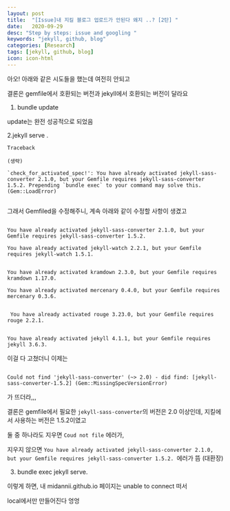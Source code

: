 ```yaml
---
layout: post
title:  "[Issue]내 지킬 블로그 업로드가 안된다 왜지 ..? [2탄] "
date:   2020-09-29
desc: "Step by steps: issue and googling "
keywords: "jekyll, github, blog"
categories: [Research]
tags: [jekyll, github, blog]
icon: icon-html
---
```



아오! 아래와 같은 시도들을 했는데 여전히 안되고

결론은 gemfile에서 호환되는 버전과 jekyll에서 호환되는 버전이 달라요



1. bundle update

update는 완전 성공적으로 되었음




2.jekyll serve .  


```
Traceback

(생략)

`check_for_activated_spec!': You have already activated jekyll-sass-converter 2.1.0, but your Gemfile requires jekyll-sass-converter 1.5.2. Prepending `bundle exec` to your command may solve this. (Gem::LoadError)


```

그래서 Gemfiled을 수정해주니, 계속 아래와 같이 수정할 사항이 생겼고


```

You have already activated jekyll-sass-converter 2.1.0, but your Gemfile requires jekyll-sass-converter 1.5.2.

You have already activated jekyll-watch 2.2.1, but your Gemfile requires jekyll-watch 1.5.1.


You have already activated kramdown 2.3.0, but your Gemfile requires kramdown 1.17.0.

You have already activated mercenary 0.4.0, but your Gemfile requires mercenary 0.3.6.


 You have already activated rouge 3.23.0, but your Gemfile requires rouge 2.2.1.


You have already activated jekyll 4.1.1, but your Gemfile requires jekyll 3.6.3.

```



이걸 다 고쳤더니 이제는

```

Could not find 'jekyll-sass-converter' (~> 2.0) - did find: [jekyll-sass-converter-1.5.2] (Gem::MissingSpecVersionError)
```

가 뜨더라,,,


결론은 gemfile에서 필요한 `jekyll-sass-converter`의 버전은 2.0 이상인데, 지킬에서 사용하는 버전은 1.5.2이였고


둘 중 하나라도 지우면 `Coud not file` 에러가,


지우지 않으면 `You have already activated jekyll-sass-converter 2.1.0, but your Gemfile requires jekyll-sass-converter 1.5.2. `에러가 뜸 (대환장)




3. bundle exec jekyll serve.



이렇게 하면, 내 midannii.github.io 페이지는 unable to connect 떠서

local에서만 만들어진다 엉엉


<br>
